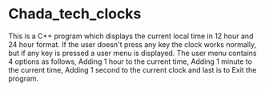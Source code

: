# Chada_tech_clocks

This is a C++ program which displays the current local time in 12 hour and 24 hour format. If the user doesn't press any key the clock works normally, but if any key is pressed a user menu is displayed. The user menu contains 4 options as follows, Adding 1 hour to the current time, Adding 1 minute to the current time, Adding 1 second to the current clock and last is to Exit the program.

